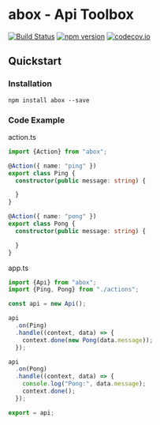# abox - Api Toolbox
[![Build Status](https://travis-ci.org/no0dles/abox.svg?branch=master)](https://travis-ci.org/no0dles/abox)
[![npm version](https://badge.fury.io/js/abox.svg)](https://badge.fury.io/js/abox)
[![codecov.io](http://codecov.io/github/no0dles/abox/coverage.svg?branch=master)](http://codecov.io/github/no0dles/abox?branch=master)

## Quickstart

### Installation
```
npm install abox --save
```

### Code Example
action.ts
```typescript
import {Action} from "abox";

@Action({ name: "ping" })
export class Ping {
  constructor(public message: string) {

  }
}

@Action({ name: "pong" })
export class Pong {
  constructor(public message: string) {

  }
}
```

app.ts
```typescript
import {Api} from "abox";
import {Ping, Pong} from "./actions";

const api = new Api();

api
  .on(Ping)
  .handle((context, data) => {
    context.done(new Pong(data.message));
  });

api
  .on(Pong)
  .handle((context, data) => {
    console.log("Pong:", data.message);
    context.done();
  });

export = api;
```
